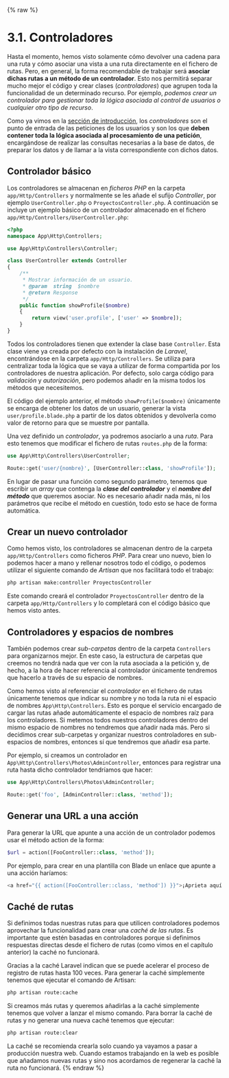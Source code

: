 {% raw %}
# 3.1. Controladores

Hasta el momento, hemos visto solamente cómo devolver una cadena para una ruta y cómo asociar una vista a una ruta directamente en el fichero de rutas. Pero, en general, la forma recomendable de trabajar será **asociar dichas rutas a un método de un controlador**. Esto nos permitirá separar mucho mejor el código y crear clases (_controladores_) que agrupen toda la funcionalidad de un determinado recurso. Por ejemplo, _podemos crear un controlador para gestionar toda la lógica asociada al control de usuarios o cualquier otro tipo de recurso_.

Como ya vimos en la [sección de introducción](./01_introduccion.md), los _controladores_ son el punto de entrada de las peticiones de los usuarios y son los que **deben contener toda la lógica asociada al procesamiento de una petición**, encargándose de realizar las consultas necesarias a la base de datos, de preparar los datos y de llamar a la vista correspondiente con dichos datos.

## Controlador básico

Los controladores se almacenan en _ficheros PHP_ en la carpeta `app/Http/Controllers` y normalmente se les añade el sufijo _Controller_, por ejemplo `UserController.php` o `ProyectosController.php`. A continuación se incluye un ejemplo básico de un controlador almacenado en el fichero `app/Http/Controllers/UserController.php`:

```php
<?php
namespace App\Http\Controllers;

use App\Http\Controllers\Controller;

class UserController extends Controller
{
    /**
     * Mostrar información de un usuario.
     * @param  string  $nombre
     * @return Response
     */
    public function showProfile($nombre)
    {
        return view('user.profile', ['user' => $nombre]);
    }
}
```

Todos los controladores tienen que extender la clase base `Controller`. Esta clase viene ya creada por defecto con la instalación de _Laravel_, encontrándose en la carpeta `app/Http/Controllers`. Se utiliza para centralizar toda la lógica que se vaya a utilizar de forma compartida por los controladores de nuestra aplicación. Por defecto, solo carga código para _validación_ y _autorización_, pero podemos añadir en la misma todos los métodos que necesitemos.

El código del ejemplo anterior, el método `showProfile($nombre)` únicamente se encarga de obtener los datos de un usuario, generar la vista `user/profile.blade.php` a partir de los datos obtenidos y devolverla como valor de retorno para que se muestre por pantalla.

Una vez definido un _controlador_, ya podremos asociarlo a una _ruta_. Para esto tenemos que modificar el fichero de rutas `routes.php` de la forma:

```php
use App\Http\Controllers\UserController;

Route::get('user/{nombre}', [UserController::class, 'showProfile']);
```

En lugar de pasar una función como segundo parámetro, tenemos que escribir un _array_ que contenga la **_clase del controlador_** y el **_nombre del método_** que queremos asociar. No es necesario añadir nada más, ni los parámetros que recibe el método en cuestión, todo esto se hace de forma automática.

## Crear un nuevo controlador

Como hemos visto, los controladores se almacenan dentro de la carpeta `app/Http/Controllers` como ficheros _PHP_. Para crear uno nuevo, bien lo podemos hacer a mano y rellenar nosotros todo el código, o podemos utilizar el siguiente comando de _Artisan_ que nos facilitará todo el trabajo:

```bash
php artisan make:controller ProyectosController
```

Este comando creará el controlador `ProyectosController` dentro de la carpeta `app/Http/Controllers` y lo completará con el código básico que hemos visto antes.

## Controladores y espacios de nombres

También podemos crear _sub-carpetas_ dentro de la carpeta `Controllers` para organizarnos mejor. En este caso, la estructura de carpetas que creemos no tendrá nada que ver con la ruta asociada a la petición y, de hecho, a la hora de hacer referencia al controlador únicamente tendremos que hacerlo a través de su espacio de nombres.

Como hemos visto al referenciar el _controlador_ en el fichero de rutas únicamente tenemos que indicar su nombre y no toda la ruta ni el espacio de nombres `App\Http\Controllers`. Esto es porque el servicio encargado de cargar las rutas añade automáticamente el espacio de nombres raíz para los controladores. Si metemos todos nuestros controladores dentro del mismo espacio de nombres no tendremos que añadir nada más. Pero si decidimos crear sub-carpetas y organizar nuestros controladores en sub-espacios de nombres, entonces sí que tendremos que añadir esa parte.

Por ejemplo, si creamos un controlador en `App\Http\Controllers\Photos\AdminController`, entonces para registrar una ruta hasta dicho controlador tendríamos que hacer:

```php
use App\Http\Controllers\Photos\AdminController;

Route::get('foo', [AdminController::class, 'method']);
```

## Generar una URL a una acción

Para generar la URL que apunte a una acción de un controlador podemos usar el método action de la forma:

```php
$url = action([FooController::class, 'method']);
```

Por ejemplo, para crear en una plantilla con Blade un enlace que apunte a una acción haríamos:

```php
<a href="{{ action([FooController::class, 'method']) }}">¡Aprieta aquí!</a>
```

## Caché de rutas

Si definimos todas nuestras rutas para que utilicen controladores podemos aprovechar la funcionalidad para crear una _caché de las rutas_. Es importante que estén basadas en controladores porque si definimos respuestas directas desde el fichero de rutas (como vimos en el capítulo anterior) la caché no funcionará.

Gracias a la caché Laravel indican que se puede acelerar el proceso de registro de rutas hasta 100 veces. Para generar la caché simplemente tenemos que ejecutar el comando de Artisan:

```bash
php artisan route:cache
```

Si creamos más rutas y queremos añadirlas a la caché simplemente tenemos que volver a lanzar el mismo comando. Para borrar la caché de rutas y no generar una nueva caché tenemos que ejecutar:

```bash
php artisan route:clear
```

La caché se recomienda crearla solo cuando ya vayamos a pasar a producción nuestra web. Cuando estamos trabajando en la web es posible que añadamos nuevas rutas y sino nos acordamos de regenerar la caché la ruta no funcionará.
{% endraw %}
